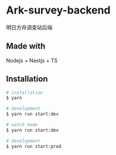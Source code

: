 # Ark-survey-backend

明日方舟调查站后端

## Made with

Nodejs + Nestjs + TS

## Installation

```bash
# installation
$ yarn 

# development
$ yarn run start:dev

# watch mode
$ yarn run start:dev

# development
$ yarn run start:prod
```
